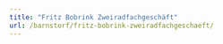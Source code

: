 ```yaml
---
title: "Fritz Bobrink Zweiradfachgeschäft"
url: /barnstorf/fritz-bobrink-zweiradfachgeschaeft/
---
```

